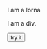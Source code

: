 <DOCTYPE html>
<html>
  <body>
    <p id="myPar">I am a lorna</p>
    <div id="myDiv">I am a div. </div>
    <p>
      <button type="button2 onclick= "myFunction()">try it </button>
                                                   </p>
                                                   <script>
                                                   function myFunction() {
                                                   document.getElementById("demo").innerhtml= "hello mastermind" ;
                                                                                                                document.getElementById("myDiv").innerthtml="You are awesome" ;
                                                                                                                }
                                                                                                                </script>
                                                                                                                </body>
                                                                                                                </html>
                                                   
                                 

